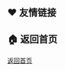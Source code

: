 ## ❤ 友情链接

<FriendLink
  :img="$withBase('/friends/Roki.jpg')"
  src="https://blog.weekii.cn/"
  name="Roki's Blog"
  achieve="玩塔科夫玩到半夜三点 🕒"
/>

<FriendLink
  :img="$withBase('/friends/Wrath.png')"
  src="https://wrath.cc"
  name="Wrath"
  achieve="有一部漂亮的索尼手机 📱"
/>

## 🏠 返回首页

<a href="/">返回首页</a>
